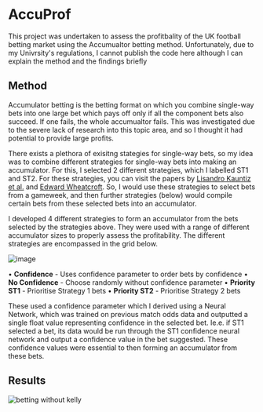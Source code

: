 # AccuProf

This project was undertaken to assess the profitbality of the UK football betting market using the Accumualtor betting method. Unfortunately, due to my Univrsity's regulations, I cannot publish the code here although I can explain the method and the findings briefly

## Method

Accumulator betting is the betting format on which you combine single-way bets into one large bet which pays off only if all the component bets also succeed. If one fails, the whole accumualtor fails. This was investigated due to the severe lack of research into this topic area, and so I thought it had potential to provide large profits.

There exists a plethora of exisitng stategies for single-way bets, so my idea was to combine different strategies for single-way bets into making an accumulator. For this, I selected 2 different strategies, which I labelled ST1 and ST2. For these strategies, you can visit the papers by [Lisandro Kauntiz et al.](https://arxiv.org/abs/1710.02824) and [Edward Wheatcroft](https://www.degruyter.com/document/doi/10.1515/jqas-2019-0009/html). So, I would use these strategies to select bets from a gameweek, and then further strategies (below) would compile certain bets from these selected bets into an accumulator. 

I developed 4 different strategies to form an accumulator from the bets selected by the strategies above. They were used with a range of different accumulator sizes to properly assess the profitability. The different strategies are encompassed in the grid below.

![image](https://github.com/oranbramble/AccuProf/assets/56357864/0128a84c-6639-45bb-8ab4-874ff4736043)

• **Confidence** - Uses confidence parameter to order bets by confidence
• **No Confidence** - Choose randomly without confidence parameter
• **Priority ST1** - Prioritise Strategy 1 bets
• **Priority ST2** - Prioritise Strategy 2 bets

These used a confidence parameter which I derived using a Neural Network, which was trained on previous match odds data and outputted a single float value representing confidence in the selected bet. Ie.e. if ST1 selected a bet, its data would be run through the ST1 confidence neural network and output a confidence value in the bet suggested. These confidence values were essential to then forming an accumulator from these bets. </br>

## Results


![betting without kelly](https://github.com/oranbramble/AccuProf/assets/56357864/22d20caa-0ae9-4986-b968-f44ed0dcbcce)


